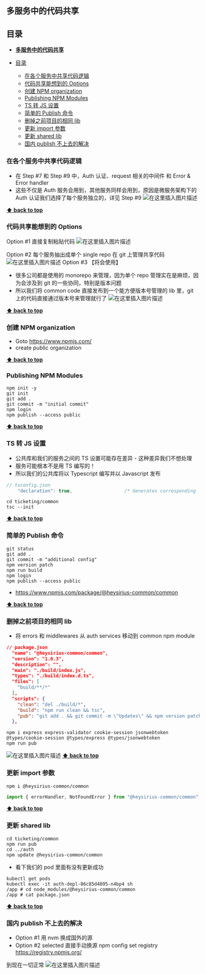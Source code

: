 ## 多服务中的代码共享

## 目录

- [**多服务中的代码共享**](#多服务中的代码共享)
- [目录](#目录)

  - [在各个服务中共享代码逻辑](#在各个服务中共享代码逻辑)
  - [代码共享能想到的 Options](#代码共享能想到的-Options)
  - [创建 NPM organization](#创建-NPM-organization)
  - [Publishing NPM Modules](#Publishing-NPM-Modules)
  - [TS 转 JS 设置](#TS-转-JS-设置)
  - [简单的 Publish 命令](#简单的-Publish-命令)
  - [删掉之前项目的相同 lib](#删掉之前项目的相同-lib)
  - [更新 import 参数](#更新-import-参数)
  - [更新 shared lib](#更新-shared-lib)
  - [国内 publish 不上去的解决](#国内-publish-不上去的解决)

### 在各个服务中共享代码逻辑

- 在 Step #7 和 Step #9 中，Auth 认证、request 相关的中间件 和 Error & Error handler
- 这些不仅是 Auth 服务会用到，其他服务同样会用到，原因是微服务架构下的 Auth 认证我们选择了每个服务独立的，详见 Step #9
  ![在这里插入图片描述](https://img-blog.csdnimg.cn/bb8dd77f867c4f5fbb3798efb868db7d.png?x-oss-process=image/watermark,type_d3F5LXplbmhlaQ,shadow_50,text_Q1NETiBA5ZeoU2lyaXVz,size_20,color_FFFFFF,t_70,g_se,x_16)

**[⬆ back to top](#目录)**

### 代码共享能想到的 Options

Option #1 直接复制粘贴代码
![在这里插入图片描述](https://img-blog.csdnimg.cn/244120f0be00431091a76b8459c9bfa1.png?x-oss-process=image/watermark,type_d3F5LXplbmhlaQ,shadow_50,text_Q1NETiBA5ZeoU2lyaXVz,size_20,color_FFFFFF,t_70,g_se,x_16)

Option #2 每个服务抽出成单个 single repo 在 git 上管理共享代码
![在这里插入图片描述](https://img-blog.csdnimg.cn/a14b732e132541fb822dc85e4128b984.png?x-oss-process=image/watermark,type_d3F5LXplbmhlaQ,shadow_50,text_Q1NETiBA5ZeoU2lyaXVz,size_20,color_FFFFFF,t_70,g_se,x_16)
Option #3 【将会使用】

- 很多公司都是使用的 monorepo 来管理，因为单个 repo 管理实在是麻烦，因为会涉及到 git 的一些协同，特别是版本问题
- 所以我们将 common code 直接发布到一个能方便版本号管理的 lib 里，git 上的代码直接通过版本号来管理就行了
  ![在这里插入图片描述](https://img-blog.csdnimg.cn/a0b546edd1ec4cd0ba9db5e8aac99c4c.png?x-oss-process=image/watermark,type_d3F5LXplbmhlaQ,shadow_50,text_Q1NETiBA5ZeoU2lyaXVz,size_20,color_FFFFFF,t_70,g_se,x_16)

**[⬆ back to top](#目录)**

### 创建 NPM organization

- Goto https://www.npmjs.com/
- create public organization

**[⬆ back to top](#目录)**

### Publishing NPM Modules

```console
npm init -y
git init
git add .
git commit -m "initial commit"
npm login
npm publish --access public
```

**[⬆ back to top](#目录)**

### TS 转 JS 设置

- 公共库和我们的服务之间的 TS 设置可能存在差异 - 这种差异我们不想处理
- 服务可能根本不是用 TS 编写的！
- 所以我们的公共库将以 Typescript 编写并以 Javascript 发布

```ts
// tsconfig.json
    "declaration": true,                   /* Generates corresponding '.d.ts' file. */
```

```console
cd ticketing/common
tsc --init
```

**[⬆ back to top](#目录)**

### 简单的 Publish 命令

```console
git status
git add .
git commit -m "additional config"
npm version patch
npm run build
npm login
npm publish --access public
```

- https://www.npmjs.com/package/@heysirius-common/common

**[⬆ back to top](#目录)**

### 删掉之前项目的相同 lib

- 将 errors 和 middlewares 从 auth services 移动到 common npm module

```json
// package.json
  "name": "@heysirius-common/common",
  "version": "1.0.3",
  "description": "",
  "main": "./build/index.js",
  "types": "./build/index.d.ts",
  "files": [
    "build/**/*"
  ],
  "scripts": {
    "clean": "del ./build/*",
    "build": "npm run clean && tsc",
    "pub": "git add . && git commit -m \"Updates\" && npm version patch && npm run build && npm publish --access public"
  },
```

```
npm i express express-validator cookie-session jsonwebtoken @types/cookie-session @types/express @types/jsonwebtoken
npm run pub
```

![在这里插入图片描述](https://img-blog.csdnimg.cn/c093a0b9b9ec4ad094495310caf372af.png?x-oss-process=image/watermark,type_d3F5LXplbmhlaQ,shadow_50,text_Q1NETiBA5ZeoU2lyaXVz,size_20,color_FFFFFF,t_70,g_se,x_16)
**[⬆ back to top](#目录)**

### 更新 import 参数

```console
npm i @heysirius-common/common
```

```typescript
import { errorHandler, NotFoundError } from "@heysirius-common/common";
```

**[⬆ back to top](#目录)**

### 更新 shared lib

```console
cd ticketing/common
npm run pub
cd ../auth
npm update @heysirius-common/common
```

- 看下我们的 pod 里面有没有更新成功

```console
kubectl get pods
kubectl exec -it auth-depl-86c85d4895-n4bp4 sh
/app # cd node_modules/@heysirius-common/common
/app # cat package.json
```

**[⬆ back to top](#目录)**

### 国内 publish 不上去的解决

- Option #1 用 nvm 换成国外的源
- Option #2 selected 直接手动换源 npm config set registry https://registry.npmjs.org/

到现在一切正常
![在这里插入图片描述](https://img-blog.csdnimg.cn/c425520d6f8c41de8146377b386f3f79.png?x-oss-process=image/watermark,type_d3F5LXplbmhlaQ,shadow_50,text_Q1NETiBA5ZeoU2lyaXVz,size_20,color_FFFFFF,t_70,g_se,x_16)
